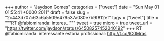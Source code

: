 
+++
author = "Jaydson Gomes"
categories = ["tweet"]
date = "Sun May 01 01:55:41 +0000 2011"
draft = false
slug = "2c443d707c63c6a5509e479537a080e7b9f812ef"
tags = ["tweet"]
title = """RT @fabiomiranda: interes..."""
tweet = true
micro = true
tweet_url = "https://twitter.com/jaydson/status/64508257452040192"
+++
RT @fabiomiranda: interessante estória profissional: http://t.co/lC0Mras
